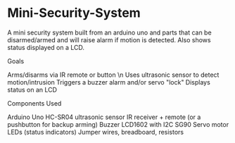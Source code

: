 # Mini-Security-System
A mini security system built from an arduino uno and parts that can be disarmed/armed and will raise alarm if motion is detected. Also shows status displayed on a LCD.


Goals

Arms/disarms via IR remote or button \n
Uses ultrasonic sensor to detect motion/intrusion
Triggers a buzzer alarm and/or servo "lock"
Displays status on an LCD

Components Used

Arduino Uno
HC-SR04 ultrasonic sensor
IR receiver + remote (or a pushbutton for backup arming)
Buzzer
LCD1602 with I2C
SG90 Servo motor
LEDs (status indicators)
Jumper wires, breadboard, resistors
